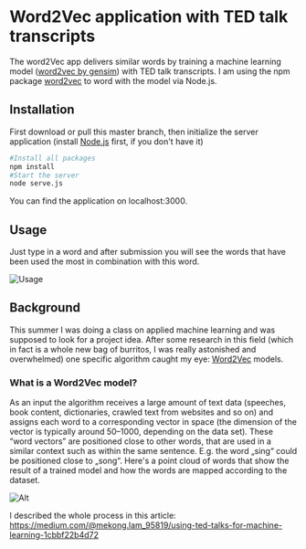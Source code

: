 # Word2Vec application with TED talk transcripts

The word2Vec app delivers similar words by training a machine learning model ([word2vec by gensim](https://radimrehurek.com/gensim/models/word2vec.html)) with TED talk transcripts. I am using the npm package [word2vec](https://www.npmjs.com/package/word2vec) to word with the model via Node.js. 

## Installation

First download or pull this master branch, then initialize the server application (install [Node.js](https://nodejs.org/en/) first, if you don't have it)

```bash
#Install all packages
npm install 
#Start the server
node serve.js
```

You can find the application on localhost:3000. 

## Usage

Just type in a word and after submission you will see the words that have been used the most in combination with this word. 

![Usage](https://i.imgur.com/06O72HA.png)

## Background
This summer I was doing a class on applied machine learning and was supposed to look for a project idea. After some research in this field (which in fact is a whole new bag of burritos, I was really astonished and overwhelmed) one specific algorithm caught my eye: [Word2Vec](https://en.wikipedia.org/wiki/Word2vec) models. 

### What is a Word2Vec model?
As an input the algorithm receives a large amount of text data (speeches, book content, dictionaries, crawled text from websites and so on) and assigns each word to a corresponding vector in space (the dimension of the vector is typically around 50–1000, depending on the data set). These “word vectors” are positioned close to other words, that are used in a similar context such as within the same sentence. E.g. the word „sing“ could be positioned close to „song“. Here's a point cloud of words that show the result of a trained model and how the words are mapped according to the dataset.

![Alt](https://i.imgur.com/5yZ9WYr.png)


I described the whole process in this article: https://medium.com/@mekong.lam_95819/using-ted-talks-for-machine-learning-1cbbf22b4d72
